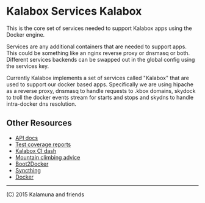 # Kalabox Services Kalabox

This is the core set of services needed to support Kalabox apps using the Docker engine.

Services are any additional containers that are needed to support apps. This could be something like an nginx reverse proxy or dnsmasq or both. Different services backends can be swapped out in the global config using the services key.

Currently Kalabox implements a set of services called "Kalabox" that are used to support our docker based apps. Specifically we are using hipache as a reverse proxy, dnsmasq to handle requests to .kbox domains, skydock to troll the docker events stream for starts and stops and skydns to handle intra-docker dns resolution.

## Other Resources

* [API docs](http://api.kalabox.me/)
* [Test coverage reports](http://coverage.kalabox.me/)
* [Kalabox CI dash](http://ci.kalabox.me/)
* [Mountain climbing advice](https://www.youtube.com/watch?v=tkBVDh7my9Q)
* [Boot2Docker](https://github.com/boot2docker/boot2docker)
* [Syncthing](https://github.com/syncthing/syncthing)
* [Docker](https://github.com/docker/docker)

-------------------------------------------------------------------------------------
(C) 2015 Kalamuna and friends


